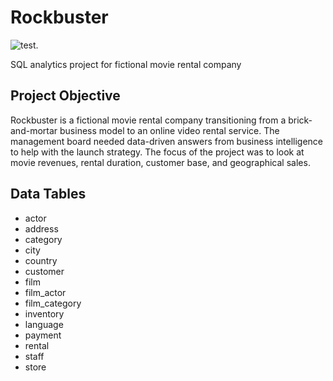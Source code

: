 # Rockbuster 
![test.](https://photos.google.com/share/AF1QipO0G0b8yT-pdjtPMrgwrazm78fN2HrmOHqy08oEn0w5MA0o6_xPbT6zT1pac0kDyQ?key=cUdXYnJwVjBGWnpRby1GazZKS0R5RjBuSTlIR2hB.png)

SQL analytics project for fictional movie rental company

## Project Objective
Rockbuster is a fictional movie rental company transitioning from a brick-and-mortar business model to an online video rental service. The management board needed data-driven answers from business intelligence to help with the launch strategy. The focus of the project was to look at movie revenues, rental duration, customer base, and geographical sales. 

## Data Tables
+ actor
+ address
+ category
+ city
+ country
+ customer
+ film
+ film_actor
+ film_category
+ inventory
+ language
+ payment
+ rental
+ staff
+ store
